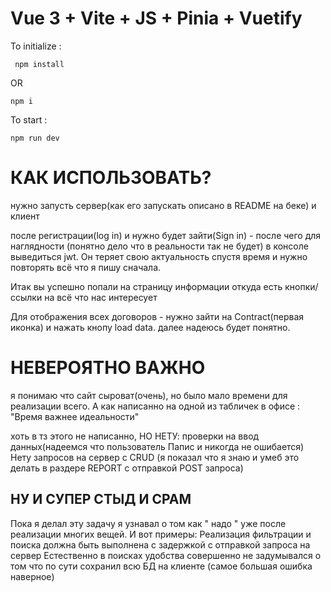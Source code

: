 # Vue 3 + Vite + JS + Pinia + Vuetify

To initialize : 
```
 npm install
```
OR
```
npm i
```
To start :
```
npm run dev
```

# КАК ИСПОЛЬЗОВАТЬ?

нужно запусть сервер(как его запускать описано в README на беке) и клиент 

после регистрации(log in) и  нужно будет зайти(Sign in) - после чего для наглядности (понятно дело что в реальности так не будет) в консоле выведиться jwt. Он теряет свою актуальность спустя время и нужно повторять всё что я пишу сначала.

Итак вы успешно попали на страницу информации откуда есть кнопки/ссылки на всё что нас интересует 

Для отображения всех договоров  - нужно зайти на Contract(первая иконка) и нажать кнопу load data.
далее надеюсь будет понятно.


# НЕВЕРОЯТНО ВАЖНО

я понимаю что сайт сыроват(очень), но было мало времени для реализации всего. А как написанно на одной из табличек в офисе : "Время важнее идеальности" 

хоть в тз этого не написанно, НО НЕТУ: проверки на ввод данных(надеемся что пользователь Папис и никогда не ошибается)
    Нету запросов на сервер с CRUD (я показал что я знаю и умеб это делать в раздере REPORT с отправкой POST запроса)

## НУ И СУПЕР СТЫД И СРАМ

Пока я делал эту задачу я узнавал о том как " надо " уже после реализации многих вещей. И вот примеры:
    Реализация фильтрации и поиска должна быть выполнена с задержкой с отправкой запроса на сервер
    Естественно в поисках удобства совершенно не задумывался о том что по сути сохранил всю БД на клиенте (самое большая ошибка наверное)


